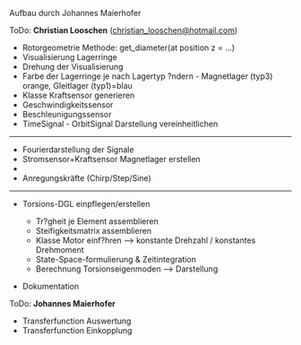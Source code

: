 Aufbau durch Johannes Maierhofer 

ToDo: **Christian Looschen** (christian_looschen@hotmail.com)

- Rotorgeometrie Methode: get_diameter(at position z = ...)
- Visualisierung Lagerringe
- Drehung der Visualisierung
- Farbe der Lagerringe je nach Lagertyp ?ndern - Magnetlager (typ3) orange, Gleitlager (typ1)=blau
- Klasse Kraftsensor generieren
- Geschwindigkeitssensor 
- Beschleunigungssensor
- TimeSignal - OrbitSignal Darstellung vereinheitlichen


-----------------------------------------------------------------------------

- Fourierdarstellung der Signale
- Stromsensor+Kraftsensor Magnetlager erstellen
- ​
- Anregungskräfte (Chirp/Step/Sine)


-----------------------



- Torsions-DGL einpflegen/erstellen
  - Tr?gheit je Element assemblieren
  - Steifigkeitsmatrix assemblieren
  - Klasse Motor einf?hren --> konstante Drehzahl / konstantes Drehmoment
  - State-Space-formulierung & Zeitintegration
  - Berechnung Torsionseigenmoden --> Darstellung



- Dokumentation

ToDo: **Johannes Maierhofer**

- Transferfunction Auswertung
- Transferfunction Einkopplung